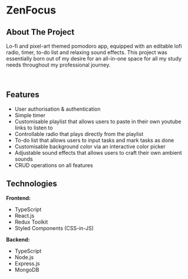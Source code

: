 # ZenFocus

## About The Project

Lo-fi and pixel-art themed pomodoro app, equipped with an editable lofi radio, timer, to-do list and relaxing sound effects. This project was essentially born out of my desire for an all-in-one space for all my study needs throughout my professional journey.



<br>



## Features

- User authorisation & authentication
- Simple timer
- Customisable playlist that allows users to paste in their own youtube links to listen to
- Controllable radio that plays directly from the playlist
- To-do list that allows users to input tasks and mark tasks as done
- Customisable background color via an interactive color picker
- Adjustable sound effects that allows users to craft their own ambient sounds
- CRUD operations on all features

## Technologies

**Frontend:**

- TypeScript
- React.js
- Redux Toolkit
- Styled Components (CSS-in-JS)

**Backend:**

- TypeScript
- Node.js
- Express.js
- MongoDB




